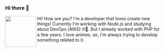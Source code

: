 ### Hi there 👋

<p>
  <img align='left' width="100px" src="https://raw.githubusercontent.com/DiegoVictor/DiegoVictor/main/github.png" />
</p>
<p>
  Hi! How are you? I'm a developer that loves create new things! Currently I'm working with Node.js and studying about DevOps (AWS) 🤓📖. But I already worked with PHP for a few years. I love animes, so, I'm always trying to develop something related to it.
</p>


